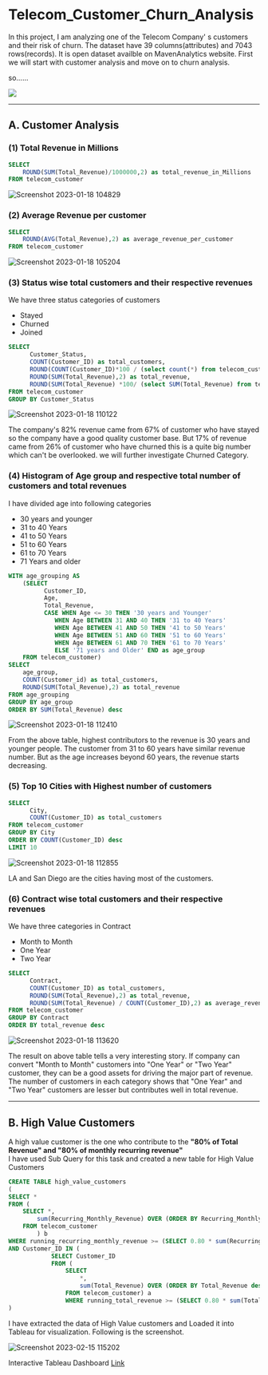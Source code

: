 # Telecom_Customer_Churn_Analysis
In this project, I am analyzing one of the Telecom Company' s customers and their risk of churn. 
The dataset have 39 columns(attributes) and 7043 rows(records). It is open dataset availble on MavenAnalytics website.
First we will start with customer analysis and move on to churn analysis.

so......  

![](https://media.giphy.com/media/XHX9s5YLavonUU4Cbr/giphy.gif)

***  
## A. Customer Analysis  
### (1) Total Revenue in Millions  
```sql
SELECT
	ROUND(SUM(Total_Revenue)/1000000,2) as total_revenue_in_Millions
FROM telecom_customer
```  
![Screenshot 2023-01-18 104829](https://user-images.githubusercontent.com/116425101/213090447-34c04562-ec37-4c07-a3fe-2eb017807b90.png)

### (2) Average Revenue per customer  
```sql
SELECT
	ROUND(AVG(Total_Revenue),2) as average_revenue_per_customer
FROM telecom_customer
```
![Screenshot 2023-01-18 105204](https://user-images.githubusercontent.com/116425101/213090892-a09692b1-8b2d-43b0-9347-93c34f8e8fba.png)
  
### (3) Status wise total customers and their respective revenues   
We have three status categories of customers
- Stayed
- Churned
- Joined

```sql
SELECT
      Customer_Status,
      COUNT(Customer_ID) as total_customers,
      ROUND(COUNT(Customer_ID)*100 / (select count(*) from telecom_customer),2) as percent_of_total_customer,
      ROUND(SUM(Total_Revenue),2) as total_revenue,
      ROUND(SUM(Total_Revenue) *100/ (select SUM(Total_Revenue) from telecom_customer),2) as percent_of_total_revenue
FROM telecom_customer
GROUP BY Customer_Status
```
![Screenshot 2023-01-18 110122](https://user-images.githubusercontent.com/116425101/213092065-08bbe9d7-fbd3-474e-ba8a-821323a00e0c.png)

The company's 82% revenue came from 67% of customer who have stayed so the company have a good quality customer base. But 17% of revenue came from 26% of customer who have churned this is a quite big number which can't be overlooked. we will further investigate Churned Category.  

### (4) Histogram of Age group and respective total number of customers and total revenues  
I have divided age into following categories  
- 30 years and younger
- 31 to 40 Years
- 41 to 50 Years
- 51 to 60 Years
- 61 to 70 Years
- 71 Years and older  
```sql
WITH age_grouping AS 
	(SELECT
          Customer_ID,
          Age,
          Total_Revenue,
          CASE WHEN Age <= 30 THEN '30 years and Younger'
             WHEN Age BETWEEN 31 AND 40 THEN '31 to 40 Years'
             WHEN Age BETWEEN 41 AND 50 THEN '41 to 50 Years'
             WHEN Age BETWEEN 51 AND 60 THEN '51 to 60 Years'
             WHEN Age BETWEEN 61 AND 70 THEN '61 to 70 Years'
             ELSE '71 years and Older' END as age_group
	FROM telecom_customer)
SELECT
	age_group,
    COUNT(Customer_id) as total_customers,
    ROUND(SUM(Total_Revenue),2) as total_revenue
FROM age_grouping
GROUP BY age_group
ORDER BY SUM(Total_Revenue) desc
```
![Screenshot 2023-01-18 112410](https://user-images.githubusercontent.com/116425101/213095291-eb0dbd9c-888c-4a47-904c-3f7e206210e9.png)
  
From the above table, highest contributors to the revenue is 30 years and younger people. The customer from 31 to 60 years have similar revenue number. But as the age increases beyond 60 years, the revenue starts decreasing.  

### (5) Top 10 Cities with Highest number of customers  
```sql
SELECT
      City,
      COUNT(Customer_ID) as total_customers
FROM telecom_customer
GROUP BY City
ORDER BY COUNT(Customer_ID) desc
LIMIT 10
```  
![Screenshot 2023-01-18 112855](https://user-images.githubusercontent.com/116425101/213096043-631c07f5-b846-4b5d-b5e7-629ec8c568c0.png)  
  
LA and San Diego are the cities having most of the customers.

### (6) Contract wise total customers and their respective revenues  
  
We have three categories in Contract 
- Month to Month
- One Year
- Two Year

```sql
SELECT
      Contract,
      COUNT(Customer_ID) as total_customers,
      ROUND(SUM(Total_Revenue),2) as total_revenue,
      ROUND(SUM(Total_Revenue) / COUNT(Customer_ID),2) as average_revenue
FROM telecom_customer
GROUP BY Contract
ORDER BY total_revenue desc
```
![Screenshot 2023-01-18 113620](https://user-images.githubusercontent.com/116425101/213097025-6eb11165-9697-4158-b964-57aa5e4564f8.png)

The result on above table tells a very interesting story. If company can convert "Month to Month" customers into "One Year" or "Two Year" customer, they can be a good assets for driving the major part of revenue. The number of customers in each category shows that "One Year" and "Two Year" customers are lesser but contributes well in total revenue.  
***
## B. High Value Customers  
A high value customer is the one who contribute to the **"80% of Total Revenue" and "80% of monthly recurring revenue"**  
I have used Sub Query for this task and created a new table for High Value Customers  
```sql
CREATE TABLE high_value_customers
(
SELECT *
FROM (
	SELECT *,
		sum(Recurring_Monthly_Revenue) OVER (ORDER BY Recurring_Monthly_Revenue desc) as running_recurring_monthly_revenue
	FROM telecom_customer
		) b
WHERE running_recurring_monthly_revenue >= (SELECT 0.80 * sum(Recurring_Monthly_Revenue) FROM telecom_customer)
AND Customer_ID IN (
			SELECT Customer_ID
			FROM (
				SELECT
					*,
					sum(Total_Revenue) OVER (ORDER BY Total_Revenue desc) as running_total_revenue
				FROM telecom_customer) a
				WHERE running_total_revenue >= (SELECT 0.80 * sum(Total_Revenue) FROM telecom_customer))
)
```
I have extracted the data of High Value customers and Loaded it into Tableau for visualization. Following is the screenshot.  

![Screenshot 2023-02-15 115202](https://user-images.githubusercontent.com/116425101/218949572-62ed0b98-2e4f-4d58-81d5-ae4c90a074bc.png)

Interactive Tableau Dashboard [Link](https://public.tableau.com/app/profile/yantrik.patel/viz/Telecom_Customer_Churn_Analysis/Dashboard1) 










